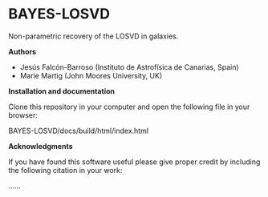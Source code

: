 # BAYES-LOSVD

Non-parametric recovery of the LOSVD in galaxies.

**Authors**

- Jesús Falcón-Barroso (Instituto de Astrofísica de Canarias, Spain)
- Marie Martig (John Moores University, UK)

**Installation and documentation**

Clone this repository in your computer and open the following file in your browser:

BAYES-LOSVD/docs/build/html/index.html

**Acknowledgments**

If you have found this software useful please give proper credit by including the following citation in your work:

......

